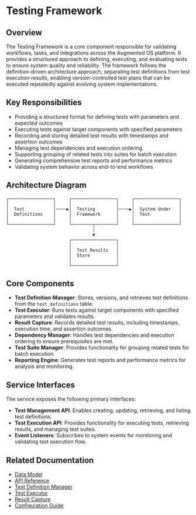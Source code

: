 # Testing Framework

## Overview

The Testing Framework is a core component responsible for validating workflows, tasks, and integrations across the Augmented OS platform. It provides a structured approach to defining, executing, and evaluating tests to ensure system quality and reliability. The framework follows the definition-driven architecture approach, separating test definitions from test execution results, enabling version-controlled test plans that can be executed repeatedly against evolving system implementations.

## Key Responsibilities

* Providing a structured format for defining tests with parameters and expected outcomes
* Executing tests against target components with specified parameters
* Recording and storing detailed test results with timestamps and assertion outcomes
* Managing test dependencies and execution ordering
* Supporting grouping of related tests into suites for batch execution
* Generating comprehensive test reports and performance metrics 
* Validating system behavior across end-to-end workflows

## Architecture Diagram

```
┌─────────────────┐     ┌─────────────────┐     ┌─────────────────┐
│                 │     │                 │     │                 │
│  Test           │────▶│  Testing        │────▶│  System Under   │
│  Definitions    │     │  Framework      │     │  Test           │
│                 │     │                 │     │                 │
└─────────────────┘     └────────┬────────┘     └─────────────────┘
                                 │
                                 ▼
                        ┌─────────────────┐
                        │                 │
                        │  Test Results   │
                        │  Store          │
                        │                 │
                        └─────────────────┘
```

## Core Components

* **Test Definition Manager**: Stores, versions, and retrieves test definitions from the `test_definitions` table.
* **Test Executor**: Runs tests against target components with specified parameters and validates results.
* **Result Capture**: Records detailed test results, including timestamps, execution time, and assertion outcomes.
* **Dependency Manager**: Handles test dependencies and execution ordering to ensure prerequisites are met.
* **Test Suite Manager**: Provides functionality for grouping related tests for batch execution.
* **Reporting Engine**: Generates test reports and performance metrics for analysis and monitoring.

## Service Interfaces

The service exposes the following primary interfaces:

* **Test Management API**: Enables creating, updating, retrieving, and listing test definitions.
* **Test Execution API**: Provides functionality for executing tests, retrieving results, and managing test suites.
* **Event Listeners**: Subscribes to system events for monitoring and validating test execution flow.

## Related Documentation

* [Data Model](./data_model.md)
* [API Reference](./interfaces/api.md)
* [Test Definition Manager](./implementation/test_definition_manager.md)
* [Test Executor](./implementation/test_executor.md)
* [Result Capture](./implementation/result_capture.md)
* [Configuration Guide](./operations/configuration.md) 
